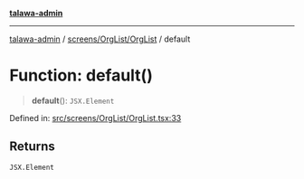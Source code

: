 [**talawa-admin**](../../../../README.md)

***

[talawa-admin](../../../../modules.md) / [screens/OrgList/OrgList](../README.md) / default

# Function: default()

> **default**(): `JSX.Element`

Defined in: [src/screens/OrgList/OrgList.tsx:33](https://github.com/bint-Eve/talawa-admin/blob/16ddeb98e6868a55bca282e700a8f4212d222c01/src/screens/OrgList/OrgList.tsx#L33)

## Returns

`JSX.Element`
